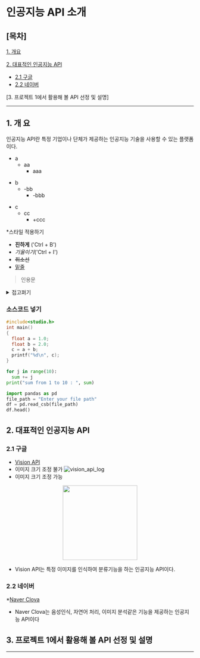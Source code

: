 # 인공지능 API 소개

## [목차]
[1. 개요](#1-개-요)

[2. 대표적인 인공지능 API](#2-대표적인-인공지능-api)

  - [2.1 구글](#21-구글)
  - [2.2 네이버](#22-네이버)

[3. 프로젝트 1에서 활용해 볼 API 선정 및 설명]

***

## 1. 개 요
인공지능 API란 특정 기업이나 단체가 제공하는 인공지능 기술을 사용할 수 있는 플랫폼이다.

* a  
    * aa
      * aaa
- b  
  - -bb
    - -bbb
+ c  
  + cc
    + +ccc

*스타일 적용하기
* **진하게** ('Ctrl + B')
* _기울이기_('Ctrl + I')
* <s>취소선</s>
* <u>밑줄</u>

>인용문

<details><summary>접고펴기
</summary>
내용작성하기
</details>


### 소스코드 넣기
```cpp
#include<studio.h>
int main()
{
  float a = 1.0;
  float b = 2.0;
  c = a + b;
  printf("%d\n", c);
}
```
```python
for j in range(10):
  sum += j
print("sum from 1 to 10 : ", sum)
```
```python
import pandas as pd
file_path = "Enter your file path"
df = pd.read_csb(file_path)
df.head()
```


## 2. 대표적인 인공지능 API

### 2.1 구글
* [Vision API](https://cloud.google.com/vision?utm_source=google&utm_medium=cpc&utm_campaign=japac-KR-all-en-dr-BKWS-all-hv-trial-PHR-dr-1605216&utm_content=text-ad-none-none-DEV_c-CRE_631194514224-ADGP_Hybrid%20%7C%20BKWS%20-%20BRO%20%7C%20Txt%20~%20AI%20&%20ML_Vision%20AI_google%20vision%20api_main-KWID_43700076510377423-aud-1596662389894%3Akwd-151378238431&userloc_1009875-network_g&utm_term=KW_google%20vision%20api&gclid=EAIaIQobChMIhp29irGSgQMVdsBMAh2V9wW5EAAYASAAEgL-5fD_BwE&gclsrc=aw.ds&hl=ko)
* 이미지 크기 조정 불가
![vision_api_log](./vision_api_logo.png)
* 이미지 크기 조정 가능
<p align="center">
<img src="./vision_api_logo.png" width="200"/>


  * Vision API는 특정 이미지를 인식하여 분류기능을 하는 인공지능 API이다.
### 2.2 네이버
*[Naver Clova](https://file.mk.co.kr/meet/neds/2020/10/image_readtop_2020_1033136_16021439544384507.jpg)
  * Naver Clova는 음성인식, 자연어 처리, 이미지 분석같은 기능을 제공하는 인공지능 API이다
## 3. 프로젝트 1에서 활용해 볼 API 선정 및 설명
***

